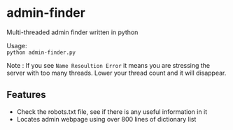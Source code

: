 # admin-finder

Multi-threaded admin finder written in python

Usage:  
    `python admin-finder.py`

Note : If you see `Name Resoultion Error` it means you are stressing the server with too many threads. Lower your thread count and it will disappear.


Features
---
- Check the robots.txt file, see if there is any useful information in it
- Locates admin webpage using over 800 lines of dictionary list
